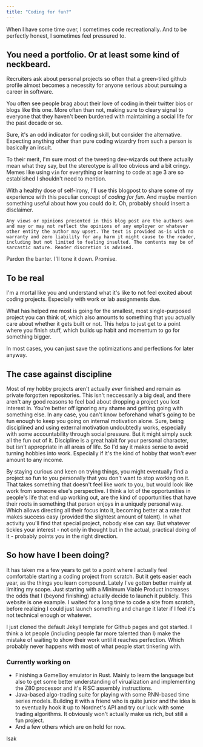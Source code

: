 ```yaml
---
title: "Coding for fun?"
---
```


When I have some time over, I sometimes code recreationally. And to be perfectly honest, I sometimes feel pressured to.

## You need a portfolio. Or at least some kind of neckbeard.

Recruiters ask about personal projects so often that a green-tiled github profile almost becomes a necessity for anyone serious about pursuing a career in software.

You often see people brag about their love of coding in their twitter bios or blogs like this one. More often than not, making sure to cleary signal to everyone that they haven't been burdened with maintaining a social life for the past decade or so.

Sure, it's an odd indicator for coding skill, but consider the alternative. Expecting anything other than pure coding wizardry from such a person is basically an insult.

To their merit, I'm sure most of the tweeting dev-wizards out there actually mean what they say, but the stereotype is all too obvious and a bit cringy. Memes like using `vim` for everything or learning to code at age 3 are so established I shouldn't need to mention.

With a healthy dose of self-irony, I'll use this blogpost to share some of my experience with this peculiar concept of *coding for fun*. And maybe mention something useful about how you could do it. Oh, probably should insert a disclaimer. 

```
Any views or opinions presented in this blog post are the authors own and may or may not reflect the opinions of any employer or whatever other entity the author may upset. The text is provided as-is with no warranty and zero liability for any harm it might cause to the reader, including but not limited to feeling insulted. The contents may be of sarcastic nature. Reader discretion is advised.
```

Pardon the banter. I'll tone it down. Promise.


## To be real

I'm a mortal like you and understand what it's like to not feel excited about coding projects. Especially with work or lab assignments due.

What has helped me most is going for the smallest, most single-purposed project you can think of, which also amounts to something that you actually care about whether it gets built or not. This helps to just get to a point where you finish stuff, which builds up habit and momentum to go for something bigger.

In most cases, you can just save the optimizations and perfections for later anyway.

## The case against discipline

Most of my hobby projects aren't actually *ever* finished and remain as private forgotten repositories. This isn't neccessarily a big deal, and there aren't any good reasons to feel bad about dropping a project you lost interest in. You're better off ignoring any shame and getting going with something else. In any case, you can't know beforehand what's going to be fun enough to keep you going on internal motivation alone. Sure, being disciplined and using external motivation undoubtedly works, especially with some accountability through social pressure. But it might simply suck all the fun out of it. Discipline is a great habit for your personal character, but isn't appropriate in all areas of life. So I'd say it makes sense to avoid turning hobbies into work. Especially if it's the kind of hobby that won't ever amount to any income.

By staying curious and keen on trying things, you might eventually find a project so fun to you personally that you don't want to stop working on it. That takes something that doesn't feel like work to you, but would look like work from someone else's perspective. I think a lot of the opportunities in people's life that end up working out, are the kind of opportunities that have their roots in something that person enjoys in a uniquely personal way. Which allows directing all their focus into it, becoming better at a rate that makes success easy (provided the slightest amount of talent). In what activity you'll find that special project, nobody else can say. But whatever tickles your interest - not only in thought but in the actual, practical doing of it - probably points you in the right direction.

## So how have I been doing?

It has taken me a few years to get to a point where I actually feel comfortable starting a coding project from scratch. But it gets easier each year, as the things you learn compound. Lately I've gotten better mainly at limiting my scope. Just starting with a Minimum Viable Product increases the odds that I (beyond finishing) actually decide to launch it publicly. This website is one example. I waited for a long time to code a site from scratch, before realizing I could just launch something and change it later if I feel it's not technical enough or whatever.

I just cloned the default Jekyll template for Github pages and got started. I think a lot people (including people far more talented than I) make the mistake of waiting to show their work until it reaches perfection. Which probably never happens with most of what people start tinkering with.

### Currently working on
 
- Finishing a GameBoy emulator in Rust. Mainly to learn the language but also to get some better understanding of virualization and implementing the Z80 processor and it's RISC assembly instructions.
- Java-based algo-trading suite for playing with some RNN-based time series models. Building it with a friend who is quite junior and the idea is to eventually hook it up to Nordnet's API and try our luck with some trading algorithms. It obviously won't actually make us rich, but still a fun project.
- And a few others which are on hold for now.

Isak

